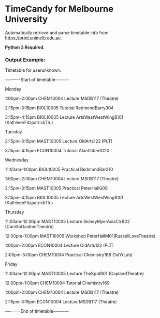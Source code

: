 # TimeCandy for Melbourne University

Automatically retrieve and parse timetable info from https://prod.unimelb.edu.au.


**Python 3 Required.**



### Output Example:
Timetable for userunknown:


--------Start of timetable-------

Monday

1:00pm-2:00pm CHEM10004 Lecture MSDB117 (Theatre)

2:15pm-3:15pm BIOL10005 Tutorial RedmondBarry304

3:15pm-4:15pm BIOL10005 Lecture ArtsWestWestWingB101 (KathleenFitzpatrickTh.)


Tuesday

2:15pm-3:15pm MAST10005 Lecture OldArts122 (PLT)

3:15pm-4:15pm ECON10004 Tutorial AlanGilbertG20


Wednesday

11:00am-1:00pm BIOL10005 Practical RedmondBar210

1:00pm-2:00pm CHEM10004 Lecture MSDB117 (Theatre)

2:15pm-3:15pm MAST10005 Practical PeterHallG09

3:15pm-4:15pm BIOL10005 Lecture ArtsWestWestWingB101 (KathleenFitzpatrickTh.)


Thursday

11:00am-12:00pm MAST10005 Lecture SidneyMyerAsiaCtrB02 (CarrilloGantnerTheatre)

12:00pm-1:00pm MAST10005 Workshop PeterHallM01(RussellLoveTheatre)

1:00pm-2:00pm ECON10004 Lecture OldArts122 (PLT)

2:00pm-5:00pm CHEM10004 Practical Chemistry188 (1stYrLab)


Friday

11:00am-12:00pm MAST10005 Lecture TheSpotB01 (CoplandTheatre)

12:00pm-1:00pm CHEM10004 Tutorial Chemistry169

1:00pm-2:00pm CHEM10004 Lecture MSDB117 (Theatre)

2:15pm-3:15pm ECON10004 Lecture MSDB117 (Theatre)


--------End of timetable--------
